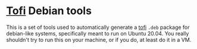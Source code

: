 # [Tofi](https://github.com/philj56/tofi) Debian tools
This is a set of tools used to automatically generate a
[tofi](https://github.com/philj56/tofi) `.deb` package for debian-like systems,
specifically meant to run on Ubuntu 20.04. You really shouldn't try to run this
on your machine, or if you do, at least do it in a VM.
